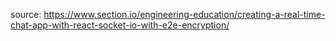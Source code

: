 source: https://www.section.io/engineering-education/creating-a-real-time-chat-app-with-react-socket-io-with-e2e-encryption/

